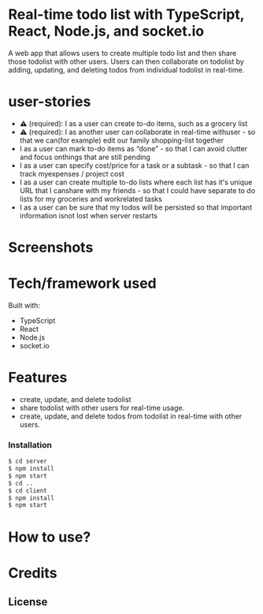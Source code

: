 # Real-time todo list with TypeScript, React, Node.js, and socket.io

A web app that allows users to create multiple todo list and then share those todolist with other users. Users can then collaborate on todolist by adding, updating, and deleting todos from individual todolist in real-time.

# user-stories

- ⚠ ​(required): ​I as a user can create to-do items, such as a grocery list
- ⚠ ​(required):​ I as ​another user ​can collaborate in real-time with ​user ​- so that we can(for example) edit our family shopping-list together
- I as a user can mark to-do items as “done” - so that I can avoid clutter and focus onthings that are still pending
- I as a user can specify cost/price for a task or a subtask - so that I can track myexpenses / project cost
- I as a user can create multiple to-do lists where each list has it's unique URL that I canshare with my friends - so that I could have separate to do lists for my groceries and workrelated tasks
- I as a user can be sure that my todos will be persisted so that important information isnot lost when server restarts

# Screenshots

# Tech/framework used

Built with:

- TypeScript
- React
- Node.js
- socket.io

# Features

- create, update, and delete todolist
- share todolist with other users for real-time usage.
- create, update, and delete todos from todolist in real-time with other users.

### Installation

```sh
$ cd server
$ npm install
$ npm start
$ cd ..
$ cd client
$ npm install
$ npm start
```

# How to use?

# Credits

## License
